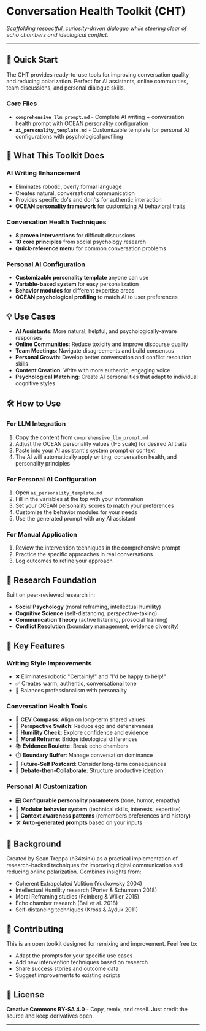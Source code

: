 # Conversation Health Toolkit (CHT)

*Scaffolding respectful, curiosity-driven dialogue while steering clear of echo chambers and ideological conflict.*

---

## 🚀 Quick Start

The CHT provides ready-to-use tools for improving conversation quality and reducing polarization. Perfect for AI assistants, online communities, team discussions, and personal dialogue skills.

### Core Files

- **`comprehensive_llm_prompt.md`** - Complete AI writing + conversation health prompt with OCEAN personality configuration
- **`ai_personality_template.md`** - Customizable template for personal AI configurations with psychological profiling

## 🎯 What This Toolkit Does

### AI Writing Enhancement

- Eliminates robotic, overly formal language
- Creates natural, conversational communication
- Provides specific do's and don'ts for authentic interaction
- **OCEAN personality framework** for customizing AI behavioral traits

### Conversation Health Techniques

- **8 proven interventions** for difficult discussions
- **10 core principles** from social psychology research
- **Quick-reference menu** for common conversation problems

### Personal AI Configuration

- **Customizable personality template** anyone can use
- **Variable-based system** for easy personalization
- **Behavior modules** for different expertise areas
- **OCEAN psychological profiling** to match AI to user preferences

## 💡 Use Cases

- **AI Assistants**: More natural, helpful, and psychologically-aware responses
- **Online Communities**: Reduce toxicity and improve discourse quality
- **Team Meetings**: Navigate disagreements and build consensus
- **Personal Growth**: Develop better conversation and conflict resolution skills
- **Content Creation**: Write with more authentic, engaging voice
- **Psychological Matching**: Create AI personalities that adapt to individual cognitive styles

## 🛠️ How to Use

### For LLM Integration

1. Copy the content from `comprehensive_llm_prompt.md`
2. Adjust the OCEAN personality values (1-5 scale) for desired AI traits
3. Paste into your AI assistant's system prompt or context
4. The AI will automatically apply writing, conversation health, and personality principles

### For Personal AI Configuration

1. Open `ai_personality_template.md`
2. Fill in the variables at the top with your information
3. Set your OCEAN personality scores to match your preferences
4. Customize the behavior modules for your needs
5. Use the generated prompt with any AI assistant

### For Manual Application

1. Review the intervention techniques in the comprehensive prompt
2. Practice the specific approaches in real conversations
3. Log outcomes to refine your approach

## 🧠 Research Foundation

Built on peer-reviewed research in:

- **Social Psychology** (moral reframing, intellectual humility)
- **Cognitive Science** (self-distancing, perspective-taking)
- **Communication Theory** (active listening, prosocial framing)
- **Conflict Resolution** (boundary management, evidence diversity)

## 🎨 Key Features

### Writing Style Improvements

- ❌ Eliminates robotic "Certainly!" and "I'd be happy to help!"
- ✅ Creates warm, authentic, conversational tone
- 🎯 Balances professionalism with personality

### Conversation Health Tools

- 🧭 **CEV Compass**: Align on long-term shared values
- 🔄 **Perspective Switch**: Reduce ego and defensiveness  
- 🤔 **Humility Check**: Explore confidence and evidence
- 🌉 **Moral Reframe**: Bridge ideological differences
- 📚 **Evidence Roulette**: Break echo chambers
- ⏱️ **Boundary Buffer**: Manage conversation dominance
- 📮 **Future-Self Postcard**: Consider long-term consequences
- 🤝 **Debate-then-Collaborate**: Structure productive ideation

### Personal AI Customization

- 🎛️ **Configurable personality parameters** (tone, humor, empathy)
- 🧩 **Modular behavior system** (technical skills, interests, expertise)
- 🔄 **Context awareness patterns** (remembers preferences and history)
- 🛠️ **Auto-generated prompts** based on your inputs

## 📖 Background

Created by Sean Treppa (h34tsink) as a practical implementation of research-backed techniques for improving digital communication and reducing online polarization. Combines insights from:

- Coherent Extrapolated Volition (Yudkowsky 2004)
- Intellectual Humility research (Porter & Schumann 2018)
- Moral Reframing studies (Feinberg & Willer 2015)
- Echo chamber research (Bail et al. 2018)
- Self-distancing techniques (Kross & Ayduk 2011)

## 🤝 Contributing

This is an open toolkit designed for remixing and improvement. Feel free to:

- Adapt the prompts for your specific use cases
- Add new intervention techniques based on research
- Share success stories and outcome data
- Suggest improvements to existing scripts

## 📄 License

**Creative Commons BY-SA 4.0** - Copy, remix, and resell. Just credit the source and keep derivatives open.

---
